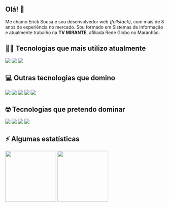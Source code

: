 ## Olá! 👋

Me chamo Erick Sousa e sou desenvolvedor web _(fullstack)_, com mais de 8 anos de experiência no mercado. Sou formado em Sistemas de Informação e atualmente trabalho na **TV MIRANTE**, afiliada Rede Globo no Maranhão.

## 👨‍💻 Tecnologias que mais utilizo atualmente
<div>
  <img src="https://img.shields.io/badge/Laravel-FF2D20?style=for-the-badge&logo=laravel&logoColor=white">
  <img src="https://img.shields.io/badge/Vue.js-35495E?style=for-the-badge&logo=vuedotjs&logoColor=4FC08D">
  <img src="https://img.shields.io/badge/Tailwind_CSS-38B2AC?style=for-the-badge&logo=tailwind-css&logoColor=white">
</div>

## 💻 Outras tecnologias que domino
<div>
  <img src="https://img.shields.io/badge/HTML5-E34F26?style=for-the-badge&logo=html5&logoColor=white">
  <img src="https://img.shields.io/badge/CSS3-1572B6?style=for-the-badge&logo=css3&logoColor=white">
  <img src="https://img.shields.io/badge/JavaScript-323330?style=for-the-badge&logo=javascript&logoColor=F7DF1E">
  <img src="https://img.shields.io/badge/PHP-777BB4?style=for-the-badge&logo=php&logoColor=white">
  <img src="https://img.shields.io/badge/Bootstrap-563D7C?style=for-the-badge&logo=bootstrap&logoColor=white">
</div>

## 🤓 Tecnologias que pretendo dominar
<div>
  <img src="https://img.shields.io/badge/TYPESCRIPT-20232A?style=for-the-badge&logo=typescript&logoColor=61DAFB">
  <img src="https://img.shields.io/badge/React-20232A?style=for-the-badge&logo=react&logoColor=61DAFB">
  <img src="https://img.shields.io/badge/React Native-20232A?style=for-the-badge&logo=react&logoColor=61DAFB">
  <img src="https://img.shields.io/badge/Next.js-20232A?style=for-the-badge&logo=next.js&logoColor=61DAFB">
</div>

## ⚡ Algumas estatísticas
<div>
  <img src="https://github-readme-stats.vercel.app/api?username=ericksousa&count_private=true&show_icons=true&theme=chartreuse-dark" height="160" />
  <img src="https://github-readme-stats.vercel.app/api/top-langs/?username=anuraghazra&layout=compact&theme=chartreuse-dark" height="160" />
</div>
